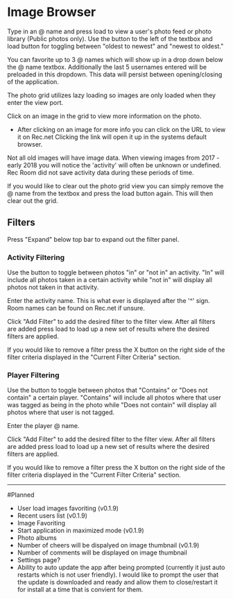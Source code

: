 # Image Browser

Type in an @ name and press load to view a user's photo feed or photo library (Public photos only).  Use the button to the left of the textbox and load button for toggling between "oldest to newest" and "newest to oldest."  

You can favorite up to 3 @ names which will show up in a drop down below the @ name textbox.  Additionally the last 5 usernames entered will be preloaded in this dropdown.  This data will persist between opening/closing of the application.

The photo grid utilizes lazy loading so images are only loaded when they enter the view port.

Click on an image in the grid to view more information on the photo.
- After clicking on an image for more info you can click on the URL to view it on Rec.net  Clicking the link will open it up in the systems default browser.

Not all old images will have image data.  When viewing images from 2017 - early 2018 you will notice the 'activity' will often be unknown or undefined.  Rec Room did not save activity data during these periods of time.

If you would like to clear out the photo grid view you can simply remove the @ name from the textbox and press the load button again.  This will then clear out the grid.

##  Filters
Press "Expand" below top bar to expand out the filter panel.

### Activity Filtering
Use the button to toggle between photos "in" or "not in" an activity.  "In" will include all photos taken in a certain activity while "not in" will display all photos not taken in that activity.

Enter the activity name.  This is what ever is displayed after the '^' sign.  Room names can be found on Rec.net if unsure. 

Click "Add Filter" to add the desired filter to the filter view.  After all filters are added press load to load up a new set of results where the desired filters are applied.

If you would like to remove a filter press the X button on the right side of the filter criteria displayed in the "Current Filter Criteria" section.

### Player Filtering
Use the button to toggle between photos that "Contains" or "Does not contain" a certain player.  "Contains" will include all photos where that user was tagged as being in the photo while "Does not contain" will display all photos where that user is not tagged.

Enter the player @ name. 

Click "Add Filter" to add the desired filter to the filter view.  After all filters are added press load to load up a new set of results where the desired filters are applied.

If you would like to remove a filter press the X button on the right side of the filter criteria displayed in the "Current Filter Criteria" section.


------------

#Planned
- User load images favoriting (v0.1.9)
- Recent users list (v0.1.9)
- Image Favoriting
- Start application in maximized mode (v0.1.9)
- Photo albums
- Number of cheers will be dispalyed on image thumbnail (v0.1.9)
- Number of comments will be displayed on image thumbnail
- Settings page?
- Ability to auto update the app after being prompted (currently it just auto restarts which is not user friendly).  I would like to prompt the user that the update is downloaded and ready and allow them to close/restart it for install at a time that is convient for them.
